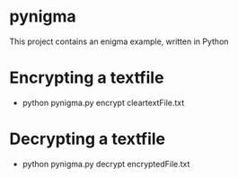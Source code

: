 # pynigma
This project contains an enigma example, written in Python

# Encrypting a textfile
- python pynigma.py encrypt cleartextFile.txt 

# Decrypting a textfile
- python pynigma.py decrypt encryptedFile.txt
